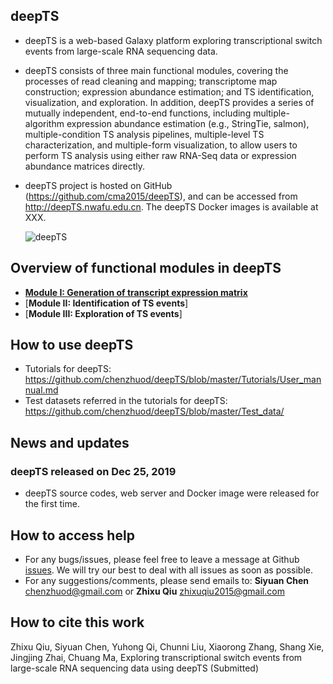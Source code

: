 ## deepTS
- deepTS is a web-based Galaxy platform exploring transcriptional switch events from large-scale RNA sequencing data.
- deepTS consists of three main functional modules, covering the processes of read cleaning and mapping; transcriptome map construction; expression abundance estimation; and TS identification, visualization, and exploration. In addition, deepTS provides a series of mutually independent, end-to-end functions, including multiple-algorithm expression abundance estimation (e.g., StringTie, salmon), multiple-condition TS analysis pipelines, multiple-level TS characterization, and multiple-form visualization, to allow users to perform TS analysis using either raw RNA-Seq data or expression abundance matrices directly.
- deepTS project is hosted on GitHub (https://github.com/cma2015/deepTS), and can be accessed from http://deepTS.nwafu.edu.cn. The deepTS Docker images is available at XXX.

    ![deepTS](https://github.com/chenzhuod/deepTS/blob/master/Tutorials/deepTS_images/Figure_1_Overview_20191218.png)

## Overview of functional modules in deepTS
- [**Module I: Generation of transcript expression matrix**](https://github.com/chenzhuod/deepTS/blob/master/Tutorials/Module%20I.md)
- [**Module II: Identification of TS events**]
- [**Module III: Exploration of TS events**]


## How to use deepTS

- Tutorials for deepTS: https://github.com/chenzhuod/deepTS/blob/master/Tutorials/User_mannual.md
- Test datasets referred in the tutorials for deepTS: https://github.com/chenzhuod/deepTS/blob/master/Test_data/

## News and updates

### deepTS released on Dec 25, 2019

- deepTS source codes, web server and Docker image were released for the first time.

## How to access help
* For any bugs/issues, please feel free to leave a message at Github [issues](<https://github.com/chenzhuod/deepTS/issues>). We will try our best to deal with all issues as soon as possible.
* For any suggestions/comments, please send emails to: __Siyuan Chen__ <chenzhuod@gmail.com> or __Zhixu Qiu__ <zhixuqiu2015@gmail.com>

## How to cite this work
Zhixu Qiu, Siyuan Chen, Yuhong Qi,  Chunni Liu, Xiaorong Zhang, Shang Xie, Jingjing Zhai, Chuang Ma, Exploring transcriptional switch events from large-scale RNA sequencing data using deepTS (Submitted)
